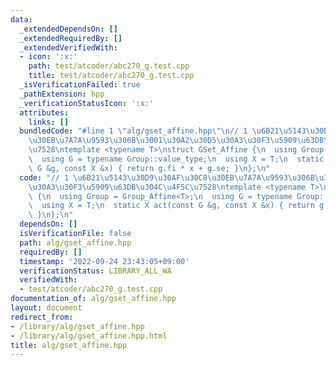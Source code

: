 ```yaml
---
data:
  _extendedDependsOn: []
  _extendedRequiredBy: []
  _extendedVerifiedWith:
  - icon: ':x:'
    path: test/atcoder/abc270_g.test.cpp
    title: test/atcoder/abc270_g.test.cpp
  _isVerificationFailed: true
  _pathExtension: hpp
  _verificationStatusIcon: ':x:'
  attributes:
    links: []
  bundledCode: "#line 1 \"alg/gset_affine.hpp\"\n// 1 \u6B21\u5143\u30D9\u30AF\u30C8\
    \u30EB\u7A7A\u9593\u306B\u3001\u30A2\u30D5\u30A3\u30F3\u5909\u63DB\u304C\u4F5C\
    \u7528\ntemplate <typename T>\nstruct GSet_Affine {\n  using Group = Group_Affine<T>;\n\
    \  using G = typename Group::value_type;\n  using X = T;\n  static X act(const\
    \ G &g, const X &x) { return g.fi * x + g.se; }\n};\n"
  code: "// 1 \u6B21\u5143\u30D9\u30AF\u30C8\u30EB\u7A7A\u9593\u306B\u3001\u30A2\u30D5\
    \u30A3\u30F3\u5909\u63DB\u304C\u4F5C\u7528\ntemplate <typename T>\nstruct GSet_Affine\
    \ {\n  using Group = Group_Affine<T>;\n  using G = typename Group::value_type;\n\
    \  using X = T;\n  static X act(const G &g, const X &x) { return g.fi * x + g.se;\
    \ }\n};\n"
  dependsOn: []
  isVerificationFile: false
  path: alg/gset_affine.hpp
  requiredBy: []
  timestamp: '2022-09-24 23:43:05+09:00'
  verificationStatus: LIBRARY_ALL_WA
  verifiedWith:
  - test/atcoder/abc270_g.test.cpp
documentation_of: alg/gset_affine.hpp
layout: document
redirect_from:
- /library/alg/gset_affine.hpp
- /library/alg/gset_affine.hpp.html
title: alg/gset_affine.hpp
---
```

